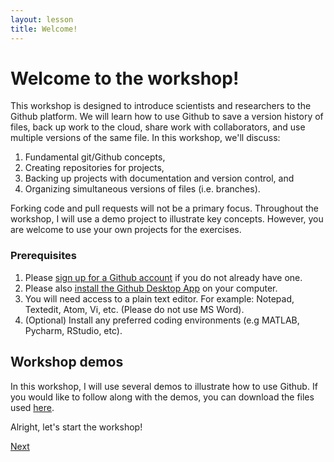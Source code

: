 ```yaml
---
layout: lesson
title: Welcome!
---
```


# Welcome to the workshop!

This workshop is designed to introduce scientists and researchers to the Github platform. We will learn how to use Github to save a version history of files, back up work to the cloud, share work with collaborators, and use multiple versions of the same file. In this workshop, we'll discuss:

1. Fundamental git/Github concepts,
2. Creating repositories for projects,
3. Backing up projects with documentation and version control, and
4. Organizing simultaneous versions of files (i.e. branches).

Forking code and pull requests will not be a primary focus. Throughout the workshop, I will use a demo project to illustrate key concepts. However, you are welcome to use your own projects for the exercises.

### Prerequisites

1. Please [sign up for a Github account](https://github.com) if you do not already have one.
2. Please also [install the Github Desktop App](https://desktop.github.com/) on your computer.
3. You will need access to a plain text editor. For example: Notepad, Textedit, Atom, Vi, etc. (Please do not use MS Word).
4. (Optional) Install any preferred coding environments (e.g MATLAB, Pycharm, RStudio, etc).

## Workshop demos

In this workshop, I will use several demos to illustrate how to use Github. If you would like to follow along with the demos, you can download the files used <a href="../demo-files.zip" download>here</a>.


Alright, let's start the workshop!

[Next](01-why-github)
